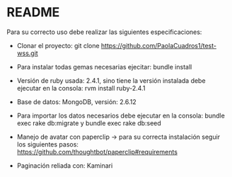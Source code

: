 # README

Para su correcto uso debe realizar las siguientes especificaciones:

* Clonar el proyecto: git clone https://github.com/PaolaCuadros1/test-wss.git

* Para instalar todas gemas necesarias ejecitar: bundle install

* Versión de ruby usada: 2.4.1, sino tiene la versión instalada debe ejecutar en la consola: rvm install ruby-2.4.1

* Base de datos: MongoDB, versión: 2.6.12

* Para importar los datos necesarios debe ejecutar en la consola: bundle exec rake db:migrate y bundle exec rake db:seed

* Manejo de avatar con paperclip -> para su correcta instalación seguir los siguientes pasos: https://github.com/thoughtbot/paperclip#requirements

* Paginación reliada con: Kaminari
